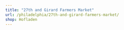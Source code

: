 ```yaml
---
title: "27th and Girard Farmers Market"
url: /philadelphia/27th-and-girard-farmers-market/
shop: Hofladen
---
```

